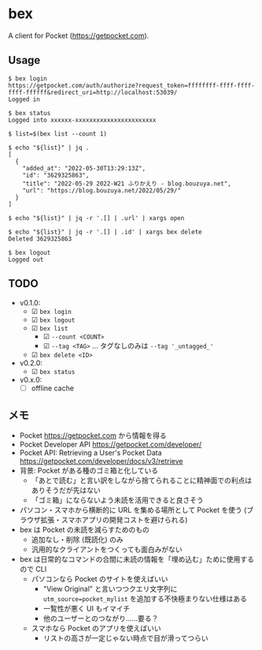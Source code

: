 # bex

A client for Pocket (<https://getpocket.com>).

## Usage

```console
$ bex login
https://getpocket.com/auth/authorize?request_token=ffffffff-ffff-ffff-ffff-ffffff&redirect_uri=http://localhost:53039/
Logged in

$ bex status
Logged into xxxxxx-xxxxxxxxxxxxxxxxxxxxxxx

$ list=$(bex list --count 1)

$ echo "${list}" | jq .
[
  {
    "added_at": "2022-05-30T13:29:13Z",
    "id": "3629325863",
    "title": "2022-05-29 2022-W21 ふりかえり - blog.bouzuya.net",
    "url": "https://blog.bouzuya.net/2022/05/29/"
  }
]

$ echo "${list}" | jq -r '.[] | .url' | xargs open

$ echo "${list}" | jq -r '.[] | .id' | xargs bex delete
Deleted 3629325863

$ bex logout
Logged out
```

## TODO

- v0.1.0:
  - ☑ `bex login`
  - ☑ `bex logout`
  - ☑ `bex list`
    - ☑ `--count <COUNT>`
    - ☑ `--tag <TAG>` ... タグなしのみは `--tag '_untagged_'`
  - ☑ `bex delete <ID>`
- v0.2.0:
  - ☑ `bex status`
- v0.x.0:
  - ☐ offline cache

## メモ

- Pocket <https://getpocket.com> から情報を得る
- Pocket Developer API
  <https://getpocket.com/developer/>
- Pocket API: Retrieving a User's Pocket Data
  <https://getpocket.com/developer/docs/v3/retrieve>
- 背景: Pocket がある種のゴミ箱と化している
  - 「あとで読む」と言い訳をしながら捨てられることに精神面での利点はありそうだが先はない
  - 「ゴミ箱」にならないよう未読を活用できると良さそう
- パソコン・スマホから横断的に URL を集める場所として Pocket を使う
  (ブラウザ拡張・スマホアプリの開発コストを避けられる)
- bex は Pocket の未読を減らすためのもの
  - 追加なし・削除 (既読化) のみ
  - 汎用的なクライアントをつくっても面白みがない
- bex は日常的なコマンドの合間に未読の情報を「埋め込む」ために使用するので CLI
  - パソコンなら Pocket のサイトを使えばいい
    - "View Original" と言いつつクエリ文字列に `utm_source=pocket_mylist` を追加する不快極まりない仕様はある
    - 一覧性が悪く UI もイマイチ
    - 他のユーザーとのつながり……要る？
  - スマホなら Pocket のアプリを使えばいい
    - リストの高さが一定じゃない時点で目が滑ってつらい
